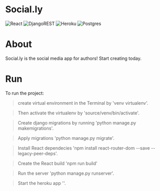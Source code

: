# Social.ly
![React](https://img.shields.io/badge/react-%2320232a.svg?style=for-the-badge&logo=react&logoColor=%2361DAFB)
![DjangoREST](https://img.shields.io/badge/DJANGO-REST-ff1709?style=for-the-badge&logo=django&logoColor=white&color=ff1709&labelColor=gray)
![Heroku](https://img.shields.io/badge/heroku-%23430098.svg?style=for-the-badge&logo=heroku&logoColor=white)
![Postgres](https://img.shields.io/badge/postgres-%23316192.svg?style=for-the-badge&logo=postgresql&logoColor=white)

# About
Social.ly is the social media app for authors! Start creating today. 



# Run
To run the project:  

>create virtual environment in the Terminal by 'venv virtualenv'. 

>Then activate the virtualenv by 'source/venv/bin/activate'. 

>Create django migrations by running 'python manage.py makemigrations'.

>Apply migrations 'python manage.py migrate'.

>Install React dependecies 'npm install react-router-dom --save --legacy-peer-deps'.

>Create the React build 'npm run build'

>Run the server 'python manage.py runserver'.

>Start the heroku app ''.
